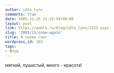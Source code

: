 ```yaml
---
author: idle_lynx
comments: true
date: 2005-11-25 11:32:59+00:00
layout: post
link: https://wobla.ru/blog/idle_lynx/2225.aspx
slug: '2005/11/snow-again'
title: И снова снег
wordpress_id: 103
tags:
- Флуд
---
```


мягкий, пушистый, много - красота!
